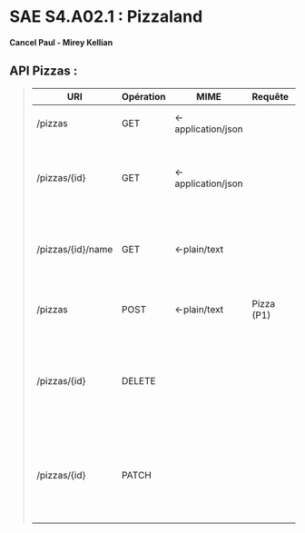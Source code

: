 # SAE S4.A02.1 : Pizzaland

#### Cancel Paul - Mirey Kellian

## API Pizzas : 

> | URI               |  Opération     | MIME        | Requête         | Réponse                                               |
> |-------------------|----------------|-------------|-----------------|-------------------------------------------------------|
> | /pizzas      |  GET  | <-application/json   |                 | Liste des ingrédients (P1)                            |
> | /pizzas/{id} |  GET  | <-application/json   |                 | Une pizza (P1) ou alors 404 si il n'existe pas    |               
> | /pizzas/{id}/name |  GET  | <-plain/text    |                 | Le nom de la pizza ou alors 404 si il n'existe pas|            
> | /pizzas      |  POST      | <-plain/text    | Pizza (P1) | Nouvelle pizza (P1) 409 si il existe déja          |
> | /pizzas/{id} |  DELETE |                    |                 | Supprime la pizza (P1) puis renvoie 204, 404 si il n'existe pas|
> | /pizzas/{id} |  PATCH  |                    |                 | Supprime la pizza (P1) puis renvoie 204, 404 si il n'existe pas|